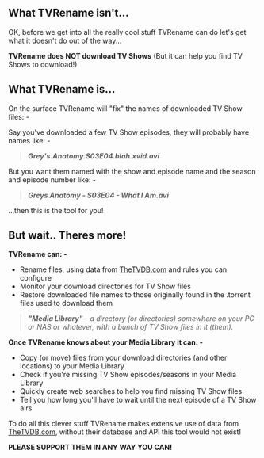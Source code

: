 ## What TVRename isn't...
OK, before we get into all the really cool stuff TVRename can do let's get what it doesn't do out of the way...

**TVRename does NOT download TV Shows** (But it can help you find TV Shows to download!)

## What TVRename is...
On the surface TVRename will "fix" the names of downloaded TV Show files: -

Say you've downloaded a few TV Show episodes, they will probably have names like: -

> ***Grey's.Anatomy.S03E04.blah.xvid.avi***

But you want them named with the show and episode name and the season and episode number like: -

> ***Greys Anatomy - S03E04 - What I Am.avi***

...then this is the tool for you!

## But wait.. Theres more!
**TVRename can: -**
* Rename files, using data from [TheTVDB.com](http://thetvdb.com "Visit thetvdb.com") and rules you can configure
* Monitor your download directories for TV Show files
* Restore downloaded file names to those originally found in the .torrent files used to download them

> ***"Media Library"** - a directory (or directories) somewhere on your PC or NAS or whatever, with a bunch of TV Show files in it (them).*

**Once TVRename knows about your Media Library it can: -**
* Copy (or move) files from your download directories (and other locations) to your Media Library
* Check if you're missing TV Show episodes/seasons in your Media Library
* Quickly create web searches to help you find missing TV Show files
* Tell you how long you'll have to wait until the next episode of a TV Show airs


To do all this clever stuff TVRename makes extensive use of data from [TheTVDB.com](http://thetvdb.com "Visit thetvdb.com"), without their database and API this tool would not exist!

 **PLEASE SUPPORT THEM IN ANY WAY YOU CAN!**
